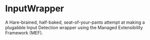 # InputWrapper
A Hare-brained, half-baked, seat-of-your-pants attempt at making a plugabble Input Detection wrapper using the Managed Extensibility Framework (MEF).
